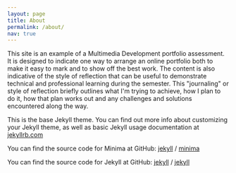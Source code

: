 ```yaml
---
layout: page
title: About
permalink: /about/
nav: true
---
```


This site is an example of a Multimedia Development portfolio assessment. It is designed to indicate one way to arrange an online portfolio both to make it easy to mark and to show off the best work. The content is also indicative of the style of reflection that can be useful to demonstrate technical and professional learning during the semester. This "journaling" or style of reflection briefly outlines what I'm trying to achieve, how I plan to do it, how that plan works out and any challenges and solutions encountered along the way.

This is the base Jekyll theme. You can find out more info about customizing your Jekyll theme, as well as basic Jekyll usage documentation at [jekyllrb.com](https://jekyllrb.com/)

You can find the source code for Minima at GitHub:
[jekyll][jekyll-organization] /
[minima](https://github.com/jekyll/minima)

You can find the source code for Jekyll at GitHub:
[jekyll][jekyll-organization] /
[jekyll](https://github.com/jekyll/jekyll)


[jekyll-organization]: https://github.com/jekyll
